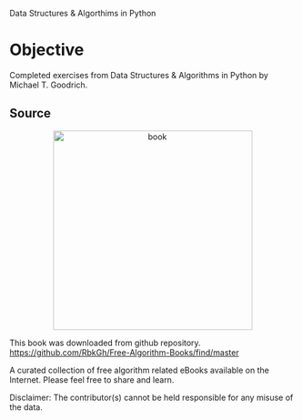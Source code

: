 Data Structures & Algorthims in Python

# Objective
Completed exercises from Data Structures &amp; Algorithms in Python by Michael T. Goodrich.

## Source

<p align="center">
  <img src="https://images-na.ssl-images-amazon.com/images/I/61vhUplY9vL._SX403_BO1,204,203,200_.jpg" width="350" title="book">
</p>

This book was downloaded from github repository.
https://github.com/RbkGh/Free-Algorithm-Books/find/master

A curated collection of free algorithm related eBooks available on the Internet. Please feel free to share and learn.

Disclaimer: The contributor(s) cannot be held responsible for any misuse of the data.

